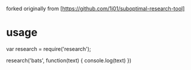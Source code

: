 forked originally from [https://github.com/1j01/suboptimal-research-tool]


usage
=====

var research = require('research');

research('bats', function(text) {
  console.log(text)
})
